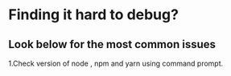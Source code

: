 # Finding it hard to debug?

## Look below for the most common issues


1.Check version of node , npm and yarn using command prompt.

